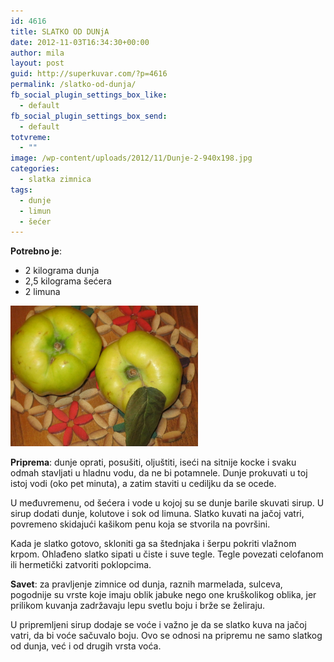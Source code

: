 ```yaml
---
id: 4616
title: SLATKO OD DUNjA
date: 2012-11-03T16:34:30+00:00
author: mila
layout: post
guid: http://superkuvar.com/?p=4616
permalink: /slatko-od-dunja/
fb_social_plugin_settings_box_like:
  - default
fb_social_plugin_settings_box_send:
  - default
totvreme:
  - ""
image: /wp-content/uploads/2012/11/Dunje-2-940x198.jpg
categories:
  - slatka zimnica
tags:
  - dunje
  - limun
  - šećer
---
```

**Potrebno je**:

  * 2 kilograma dunja
  * 2,5 kilograma šećera
  * 2 limuna

<img class="alignnone size-medium wp-image-4617" title="Dunje (2)" src="/wp-content/uploads/2012/11/Dunje-2-1024x768.jpg" alt="" width="300" height="225" /> 

**Priprema**: dunje oprati, posušiti, oljuštiti, iseći na sitnije kocke i svaku odmah stavljati u hladnu vodu, da ne bi potamnele. Dunje prokuvati u toj istoj vodi (oko pet minuta), a zatim staviti u cediljku da se ocede.

U međuvremenu, od šećera i vode u kojoj su se dunje barile skuvati sirup. U sirup dodati dunje, kolutove i sok od limuna. Slatko kuvati na jačoj vatri, povremeno skidajući kašikom penu koja se stvorila na površini.

Kada je slatko gotovo, skloniti ga sa štednjaka i šerpu pokriti vlažnom krpom. Ohlađeno slatko sipati u čiste i suve tegle. Tegle povezati celofanom ili hermetički zatvoriti poklopcima.

**Savet**: za pravljenje zimnice od dunja, raznih marmelada, sulceva, pogodnije su vrste koje imaju oblik jabuke nego one kruškolikog oblika, jer prilikom kuvanja zadržavaju lepu svetlu boju i brže se želiraju.

U pripremljeni sirup dodaje se voće i važno je da se slatko kuva na jačoj vatri, da bi voće sačuvalo boju. Ovo se odnosi na pripremu ne samo slatkog od dunja, već i od drugih vrsta voća.